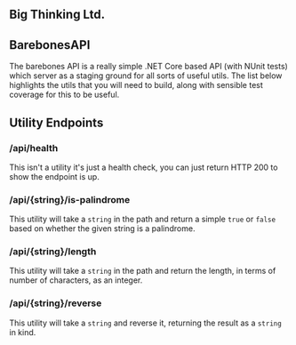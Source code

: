 ## Big Thinking Ltd.

## BarebonesAPI

The barebones API is a really simple .NET Core based API (with NUnit tests) which server as a staging ground for all
sorts of useful utils. The list below highlights the utils that you will need to build, along with sensible test coverage for this to be useful.

## Utility Endpoints

### /api/health

This isn't a utility it's just a health check, you can just return HTTP 200 to show the endpoint is up.

### /api/{string}/is-palindrome

This utility will take a `string` in the path and return a simple `true` or `false` based on whether the given string is a palindrome.

### /api/{string}/length

This utility will take a `string` in the path and return the length, in terms of number of characters, as an integer.

### /api/{string}/reverse

This utility will take a `string` and reverse it, returning the result as a `string` in kind.